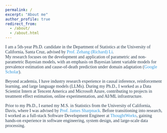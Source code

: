 ```yaml
---
permalink: /
excerpt: "About me"
author_profile: true
redirect_from: 
  - /about/
  - /about.html
---
```



<span style="font-family: Palatino, 'Palatino Linotype', 'Book Antiqua', serif; font-size: 14px; color:#2C3E50;">

I am a 5th-year Ph.D. candidate in the Department of Statistics at the University of California, Santa Cruz, advised by <a href="https://zehangli.com" style="text-decoration: none; color: #3498DB;">Prof. Zehang (Richard) Li</a>.  
My research focuses on the development and application of parametric and non-parametric Bayesian models, with an emphasis on Bayesian latent variable models for prevalence estimation and cause-of-death prediction under domain adaptation (<a href="https://scholar.google.com/citations?view_op=list_works&hl=en&hl=en&user=pZsCRpMAAAAJ&inst=1581658869211165550" style="text-decoration: none; color: #3498DB;">Google Scholar</a>).

Beyond academia, I have industry research experience in causal inference, reinforcement learning, and large language models (LLMs). During my Ph.D., I worked as a Data Scientist Intern at Tencent America and Microsoft Azure, contributing to projects in treatment effect estimation, online experimentation, and AI/ML infrastructure.

Prior to my Ph.D., I earned my M.S. in Statistics from the University of California, Davis, where I was advised by <a href="https://jsharpna.github.io" style="text-decoration: none; color: #3498DB;">Prof. James Sharpnack</a>. Before transitioning into research, I worked as a full-stack Software Development Engineer at <a href="https://www.thoughtworks.com/en-us" style="text-decoration: none; color: #3498DB;">ThoughtWorks</a>, gaining hands-on experience in software engineering, system design, and large-scale data processing.</span>
